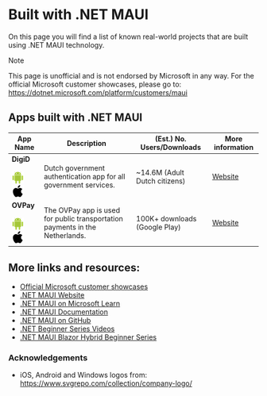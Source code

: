 # Built with .NET MAUI 

On this page you will find a list of known real-world projects that are built using .NET MAUI technology.

> [!NOTE]
> This page is unofficial and is not endorsed by Microsoft in any way. For the official Microsoft customer showcases, please go to: https://dotnet.microsoft.com/platform/customers/maui

## Apps built with .NET MAUI

| App Name | Description | (Est.) No. Users/Downloads | More information |
| -------- | ----------- | -------------------------- | ---------------- |
| **DigiD**<br><br>[<img src="assets/android.png">](https://play.google.com/store/apps/details?id=nl.rijksoverheid.digid.pub&hl=en-US) [<img src="assets/ios.png">](https://apps.apple.com/gb/app/digid/id1208460960?l=en-US) | Dutch government authentication app for all government services. | ~14.6M (Adult Dutch citizens) | [Website](https://www.digid.nl/en/login-methods/digid-app/) |
| **OVPay**<br><br>[<img src="assets/android.png">](https://play.google.com/store/apps/details?id=nl.tls.ovpay&hl=en) [<img src="assets/ios.png">](https://apps.apple.com/nl/app/ovpay/id1542164084?l=en-US) | The OVPay app is used for public transportation payments in the Netherlands. | 100K+ downloads (Google Play) | [Website](https://www.ovpay.nl/en) |

## More links and resources:
- [Official Microsoft customer showcases](https://dotnet.microsoft.com/platform/customers/maui)
- [.NET MAUI Website](https://dot.net/maui)
- [.NET MAUI on Microsoft Learn](https://learn.microsoft.com/learn/paths/build-apps-with-dotnet-maui/)
- [.NET MAUI Documentation](https://learn.microsoft.com/dotnet/maui) 
- [.NET MAUI on GitHub](https://github.com/dotnet/maui)
- [.NET Beginner Series Videos](https://dot.net/videos)
- [.NET MAUI Blazor Hybrid Beginner Series](https://www.youtube.com/playlist?list=PLdo4fOcmZ0oU6AgjUbyztrhnzGVFuN6ij)

### Acknowledgements

* iOS, Android and Windows logos from: https://www.svgrepo.com/collection/company-logo/
